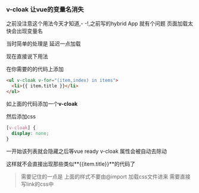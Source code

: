 ### v-cloak 让vue的变量名消失

之前没注意这个用法今天才知道,- -!,之前写的hybrid App 就有个问题 页面加载太快会出现变量名

当时简单的处理是 延迟一点加载

现在直接说下用法

在你需要的的代码上添加

```html
<ul v-cloak v-for="(item,index) in items">
  <li>{{ item.title }}</li>
</ul>
```

如上面的代码添加一个**v-cloak**

然后添加css

```css
[v-cloak] {
  display: none;
}
```

一开始该列表就会隐藏之后等vue ready v-cloak 属性会被自动去除动

这样就不会直接出现那些类似**{{item.title}}**的代码了

<blockquote class="tip">
需要记住的一点是 上面的样式不要由@import 加载css文件进来 需要直接写link的css中
</blockquote>
